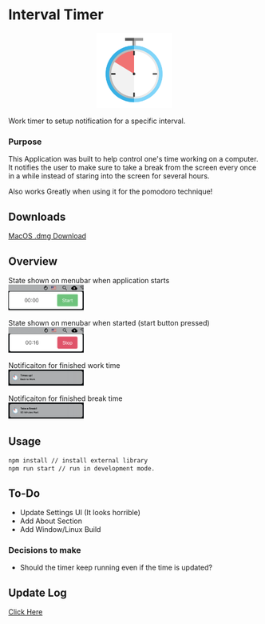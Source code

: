 # Interval Timer
<p align="center">
<img src="src/assets/icon.png" width="30%" height="30%">
</p>

Work timer to setup notification for a specific interval.

### Purpose

This Application was built to help control one's time working on a computer. It notifies the user to make sure to take a break from the screen every once in a while instead of staring into the screen for several hours. 

Also works Greatly when using it for the pomodoro technique!

## Downloads

[MacOS .dmg Download](https://github.com/jerichoi224/interval-timer/raw/master/builds/Interval_Timer.dmg)


## Overview
State shown on menubar when application starts<br>
<img src="screenshots/start_state.png" width="30%" height="30%">

State shown on menubar when started (start button pressed)<br>
<img src="screenshots/running_state.png" width="30%" height="30%">

Notificaiton for finished work time<br>
<img src="screenshots/work_done.png" width="30%" height="30%">

Notificaiton for finished break time<br>
<img src="screenshots/break_done.png" width="30%" height="30%">

## Usage
```
npm install // install external library
npm run start // run in development mode.
```

## To-Do
- Update Settings UI (It looks horrible)
- Add About Section
- Add Window/Linux Build

### Decisions to make
- Should the timer keep running even if the time is updated?

## Update Log
[Click Here](update.md)
